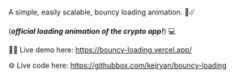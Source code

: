 A simple, easily scalable, bouncy loading animation. 🧶☄️

(_**official loading animation of the crypto app!**_) 💻

🧑‍💻 Live demo here: https://bouncy-loading.vercel.app/

⚙️ Live code here: https://githubbox.com/keiryan/bouncy-loading
